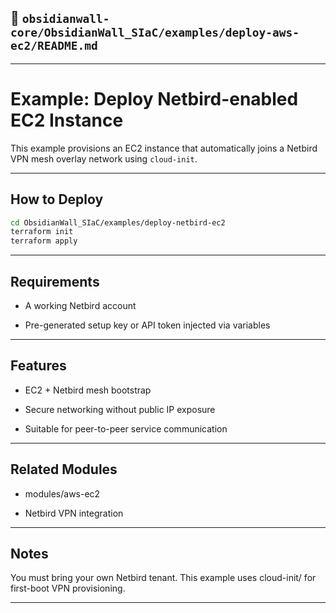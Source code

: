
## 📁 `obsidianwall-core/ObsidianWall_SIaC/examples/deploy-aws-ec2/README.md`



---
# Example: Deploy Netbird-enabled EC2 Instance

This example provisions an EC2 instance that automatically joins a Netbird VPN mesh overlay network using `cloud-init`.

---
## How to Deploy

```bash
cd ObsidianWall_SIaC/examples/deploy-netbird-ec2
terraform init
terraform apply
```
---

## Requirements
 - A working Netbird account

 - Pre-generated setup key or API token injected via variables

---

## Features
 - EC2 + Netbird mesh bootstrap

 - Secure networking without public IP exposure

 - Suitable for peer-to-peer service communication

---

## Related Modules
 - modules/aws-ec2

 - Netbird VPN integration

---
## Notes
You must bring your own Netbird tenant. This example uses cloud-init/ for first-boot VPN provisioning.

---